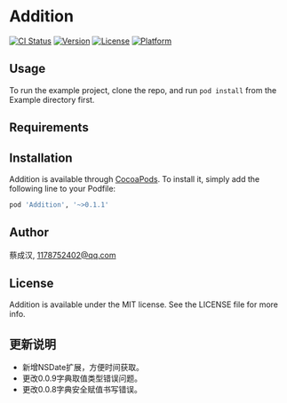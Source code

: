 # Addition

[![CI Status](http://img.shields.io/travis/蔡成汉/Addition.svg?style=flat)](https://travis-ci.org/蔡成汉/Addition)
[![Version](https://img.shields.io/cocoapods/v/Addition.svg?style=flat)](http://cocoapods.org/pods/Addition)
[![License](https://img.shields.io/cocoapods/l/Addition.svg?style=flat)](http://cocoapods.org/pods/Addition)
[![Platform](https://img.shields.io/cocoapods/p/Addition.svg?style=flat)](http://cocoapods.org/pods/Addition)

## Usage

To run the example project, clone the repo, and run `pod install` from the Example directory first.

## Requirements

## Installation

Addition is available through [CocoaPods](http://cocoapods.org). To install
it, simply add the following line to your Podfile:

```ruby
pod 'Addition', '~>0.1.1'
```

## Author

蔡成汉, 1178752402@qq.com

## License

Addition is available under the MIT license. See the LICENSE file for more info.


## 更新说明
- 新增NSDate扩展，方便时间获取。
- 更改0.0.9字典取值类型错误问题。
- 更改0.0.8字典安全赋值书写错误。
